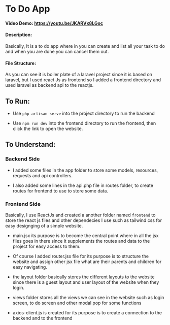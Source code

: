 # To Do App
#### Video Demo:  https://youtu.be/JKARVx8LGoc
#### Description: 

Basically, It is a to do app where in you can create and list all your task to do and when you are done you can cancel them out. 

#### File Structure: 

As you can see it is boiler plate of a laravel project since it is based on laravel, but I used react Js as frontend so I added a frontend directory and used laravel as backend api to the reactjs.

## To Run:
- Use `php artisan serve` into the project directory to run the backend

- Use `npm run dev` into the frontend directory to run the frontend, then click the link to open the website.


## To Understand:

### Backend Side

- I added some files in the app folder to store some models, resources, requests and api controllers.

- I also added some lines in the api.php file in routes folder, to create routes for frontend to use to store some data.


### Frontend Side

Basically, I use ReactJs and created a another folder named `frontend` to store the react js files and other dependecies I use such as tailwind css for easy designging of a simple website. 

- main.jsx its purpose is to become the central point where in all the jsx files goes in there since it supplements the routes and data to the project for easy access to them.

- Of course I added router.jsx file for its purpose is to structure the website and assign other jsx file what are their parents and children for easy navigating.

- the layout folder basically stores the different layouts to the website since there is a guest layout and user layout of the website when they login.

- views folder stores all the views we can see in the website such as login screen, to do screen and other modal pop for some functions

- axios-client.js is created for its purpose is to create a connection to the backend and to the frontend